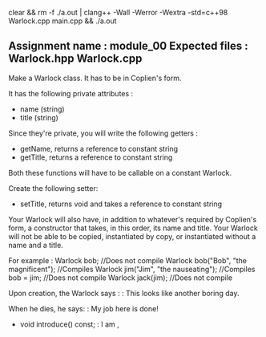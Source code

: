 clear && rm -f ./a.out | clang++ -Wall -Werror -Wextra -std=c++98 Warlock.cpp main.cpp && ./a.out

Assignment name  : module_00
Expected files   : Warlock.hpp Warlock.cpp
---

Make a Warlock class. It has to be in Coplien's form.

It has the following private attributes :
* name (string)
* title (string)

Since they're private, you will write the following getters :
* getName, returns a reference to constant string
* getTitle, returns a reference to constant string

Both these functions will have to be callable on a constant Warlock.

Create the following setter:
* setTitle, returns void and takes a reference to constant string

Your Warlock will also have,
in addition to whatever's required by Coplien's form,
a constructor that takes, in this order, its name and title.
Your Warlock will not be able to be copied, instantiated by copy,
or instantiated without a name and a title.

For example :
Warlock bob;                            //Does not compile
Warlock bob("Bob", "the magnificent");  //Compiles
Warlock jim("Jim", "the nauseating");   //Compiles
bob = jim;                              //Does not compile
Warlock jack(jim);                      //Does not compile

Upon creation, the Warlock says :
<NAME>: This looks like another boring day.

When he dies, he says:
<NAME>: My job here is done!

* void introduce() const;
<NAME>: I am <NAME>, <TITLE> !


#include "Warlock.hpp"
int main() {
  Warlock const richard("Richard", "Mistress of Magma");
  richard.introduce();
  std::cout << richard.getName() << " - " << richard.getTitle() << std::endl;

  Warlock* jack = new Warlock("Jack", "the Long");
  jack->introduce();
  jack->setTitle("the Mighty");
  jack->introduce();

  delete jack;

  return (0);
}
//~$ ./a.out | cat -e
//Richard: This looks like another boring day.$
//Richard: I am Richard, Mistress of Magma!$
//Richard - Mistress of Magma$
//Jack: This looks like another boring day.$
//Jack: I am Jack, the Long!$
//Jack: I am Jack, the Mighty!$
//Jack: My job here is done!$
//Richard: My job here is done!$
//~$
